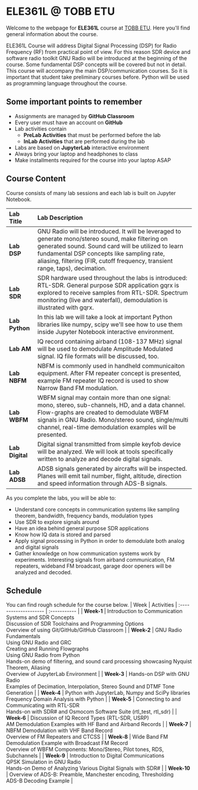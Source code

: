 # ELE361L @ TOBB ETU

Welcome to the webpage for **ELE361L** course at [TOBB ETU](https://www.etu.edu.tr). Here you'll find general information about the course. 

ELE361L Course will address Digital Signal Processing (DSP) for Radio Frequency (RF) from practical point of view. For this reason SDR device and software radio toolkit GNU Radio will be introduced at the beginning of the course. Some fundamental DSP concepts will be covered but not in detail. This course will accompany the main DSP/communication courses. So it is important that student take preliminary courses before. Python will be used as programming language throughout the course. 

## Some important points to remember
* Assignments are managed by **GitHub Classroom**
* Every user must have an account on **GitHub**
* Lab activities contain
  * **PreLab Activities** that must be performed before the lab 
  * **InLab Activities** that are performed during the lab
* Labs are based on **JupyterLab** interactive environment
* Always bring your laptop and headphones to class
* Make installments required for the course into your laptop ASAP

## Course Content
Course consists of many lab sessions and each lab is built on Jupyter Notebook.

| Lab Title             | Lab Description |
:-------------------- | :----------- |
| **Lab DSP** | GNU Radio will be introduced. It will be leveraged to generate mono/stereo sound, make filtering on generated sound. Sound card will be utilized to learn fundamental DSP concepts like sampling rate, aliasing, filtering (FIR, cutoff frequency, transient range, taps), decimation. |
| **Lab SDR** | SDR hardware used throughout the labs is introduced: RTL-SDR. General purpose SDR application gqrx is explored to receive samples from RTL-SDR. Spectrum monitoring (live and waterfall), demodulation is illustrated with gqrx.   |
| **Lab Python** | In this lab we will take a look at important Python libraries like numpy, scipy we'll see how to use them inside Jupyter Notebook interactive environment.  |
| **Lab AM** | IQ record containing airband (108-137 MHz) signal will be used to demodulate Amplitude Modulated signal. IQ file formats will be discussed, too. |
| **Lab NBFM** | NBFM is commonly used in handheld communicaiton equipment. After FM repeater concept is presented, example FM repeater IQ record is used to show Narrow Band FM modulation.  |
| **Lab WBFM** | WBFM signal may contain more than one signal: mono, stereo, sub-channels, HD, and a data channel. Flow-graphs are created to demodulate WBFM signals in GNU Radio. Mono/stereo sound, single/multi channel, real-time demodulation examples will be presented.  |
| **Lab Digital** | Digital signal transmitted from simple keyfob device will be analyzed. We will look at tools specifically written to analyze and decode digital signals. |
| **Lab ADSB** | ADSB signals generated by aircrafts will be inspected. Planes will emit tail number, flight, altitude, direction and speed information through ADS-B signals. |

As you complete the labs, you will be able to: 

* Understand core concepts in communication systems like sampling theorem, bandwidth, frequency bands, modulation types
* Use SDR to explore signals around
* Have an idea behind general purpose SDR applications
* Know how IQ data is stored and parsed
* Apply signal processing in Python in order to demodulate both analog and digital signals
* Gather knowledge on how communication systems work by experiments. Interesting signals from airband communication, FM repeaters, wideband FM broadcast, garage door openers will be analyzed and decoded.

## Schedule
You can find rough schedule for the course below. 
| Week             | Activities |
:-------------------- | :----------- |
| **Week-1** | Introduction to Communication Systems and SDR Concepts <br /> Discussion of SDR Toolchains and Programming Options <br /> Overview of using Git/GitHub/GitHub Classroom |
| **Week-2** | GNU Radio Fundamentals <br /> Using GNU Radio and GRC <br /> Creating and Running Flowgraphs <br /> Using GNU Radio from Python <br /> Hands-on demo of filtering, and sound card processing showcasing Nyquist Theorem, Aliasing <br /> Overview of JupyterLab Environment |
| **Week-3** | Hands-on DSP with GNU Radio <br /> Examples of Decimation, Interpolation, Stereo Sound and DTMF Tone Generation |
| **Week-4** | Python with JupyterLab, Numpy and SciPy libraries <br /> Frequency Domain Analysis with Python |
| **Week-5** | Connecting to and Communicating with RTL-SDR <br /> Hands-on with SDR# and Osmocom Software Suite (rtl_test, rtl_sdr) |
| **Week-6** | Discussion of IQ Record Types (RTL-SDR, USRP) <br /> AM Demodulation Examples with HF Band and Airband Records |
| **Week-7** | NBFM Demodulation with VHF Band Record <br /> Overview of FM Repeaters and CTCSS |
| **Week-8** | Wide Band FM Demodulation Example with Broadcast FM Record <br /> Overview of WBFM Components: Mono/Stereo, Pilot tones, RDS, Subchannels |
| **Week-9** | Introduction to Digital Communications <br /> QPSK Simulation in GNU Radio <br /> Hands-on Demo of Analyzing Various Digital Signals with SDR# |
| **Week-10** | Overview of ADS-B: Preamble, Manchester encoding, Thresholding <br /> ADS-B Decoding Example |
